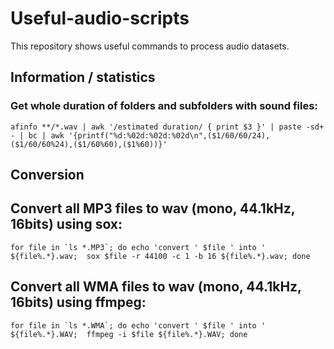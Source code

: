 # Useful-audio-scripts

This repository shows useful commands to process audio datasets. 

## Information / statistics


### Get whole duration of folders and subfolders with sound files:

```
afinfo **/*.wav | awk '/estimated duration/ { print $3 }' | paste -sd+ - | bc | awk '{printf("%d:%02d:%02d:%02d\n",($1/60/60/24),($1/60/60%24),($1/60%60),($1%60))}'
```

## Conversion


## Convert all MP3 files to wav (mono, 44.1kHz, 16bits) using sox:

```
for file in `ls *.MP3`; do echo 'convert ' $file ' into ' ${file%.*}.wav;  sox $file -r 44100 -c 1 -b 16 ${file%.*}.wav; done
```

## Convert all WMA files to wav (mono, 44.1kHz, 16bits) using ffmpeg:

```
for file in `ls *.WMA`; do echo 'convert ' $file ' into ' ${file%.*}.WAV;  ffmpeg -i $file ${file%.*}.WAV; done
```